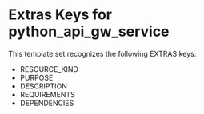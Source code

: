 # Extras Keys for python_api_gw_service

This template set recognizes the following EXTRAS keys:

- RESOURCE_KIND
- PURPOSE
- DESCRIPTION
- REQUIREMENTS
- DEPENDENCIES
